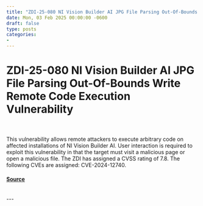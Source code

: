```yaml
---
title: "ZDI-25-080 NI Vision Builder AI JPG File Parsing Out-Of-Bounds Write Remote Code Execution Vulnerability"
date: Mon, 03 Feb 2025 00:00:00 -0600
draft: false
type: posts
categories: 
- 
---
```

# ZDI-25-080 NI Vision Builder AI JPG File Parsing Out-Of-Bounds Write Remote Code Execution Vulnerability

<br/>

<br/>
This vulnerability allows remote attackers to execute arbitrary code on affected installations of NI Vision Builder AI. User interaction is required to exploit this vulnerability in that the target must visit a malicious page or open a malicious file. The ZDI has assigned a CVSS rating of 7.8. The following CVEs are assigned: CVE-2024-12740.

#### [Source](http://www.zerodayinitiative.com/advisories/ZDI-25-080/)

<br/>
---
